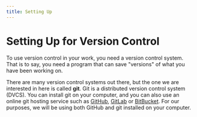 ```yaml
---
title: Setting Up
---
```

# Setting Up for Version Control

To use version control in your work, you need a version control system. That is to say, you need a program that can save "versions" of what you have been working on.

There are many version control systems out there, but the one we are interested in here is called **git**. Git is a distributed version control system (DVCS). You can install git on your computer, and you can also use an online git hosting service such as [GitHub](https://github.com/), [GitLab](https://about.gitlab.com/) or [BitBucket](https://bitbucket.org/). For our purposes, we will be using both GitHub and git installed on your computer.
